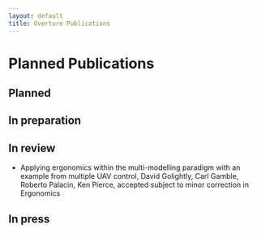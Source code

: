 ```yaml
---
layout: default
title: Overture Publications
---
```


# Planned Publications

## Planned

## In preparation


## In review

- Applying ergonomics within the multi-modelling paradigm with an example from multiple UAV control, David Golightly, Carl Gamble, Roberto Palacin, Ken Pierce, accepted subject to minor correction in Ergonomics 

## In press

